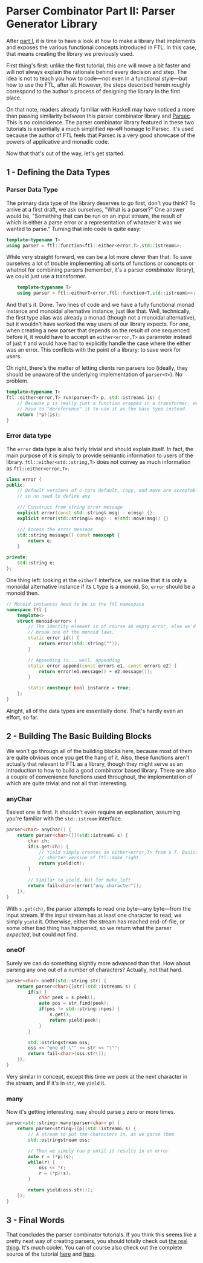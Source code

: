 Parser Combinator Part II: Parser Generator Library
===================================================

After [part I](Prasec-I.md), it is time to have a look at how to make a library that implements and exposes the various functional concepts introduced in FTL. In this case, that means creating the library we previously used.

First thing's first: unlike the first tutorial, this one will move a bit faster and will not always explain the rationale behind every decision and step. The idea is not to teach you how to code&mdash;not even in a functional style&mdash;but how to use the FTL, after all. However, the steps described herein roughly correspond to the author's process of designing the library in the first place.

On that note, readers already familiar with Haskell may have noticed a more than passing similarity between this parser combinator library and [Parsec](http://www.haskell.org/haskellwiki/Parsec). This is no coincidence. The parser combinator library featured in these two tutorials is essentially a much simplified ~~rip-off~~ homage to Parsec. It's used because the author of FTL feels that Parsec is a very good showcase of the powers of applicative and monadic code.

Now that that's out of the way, let's get started.

1 - Defining the Data Types
---------------------------
### Parser Data Type
The primary data type of the library deserves to go first, don't you think? To arrive at a first draft, we ask ourselves, "What is a parser?" One answer would be, "Something that can be run on an input stream, the result of which is either a parse error or a representation of whatever it was we wanted to parse." Turning that into code is quite easy:
```cpp
template<typename T>
using parser = ftl::function<ftl::either<error,T>,std::istream&>;
```
While very straight forward, we can be a lot more clever than that. To save ourselves a lot of trouble implementing all sorts of functions or concepts or whatnot for combining parsers (remember, it's a parser _combinator_ library), we could just use a transformer.
```cpp
    template<typename T>
    using parser = ftl::eitherT<error,ftl::function<T,std::istream&>>;
```
And that's it. Done. Two lines of code and we have a fully functional monad instance and monoidal alternative instance, just like that. Well, technically, the first type alias was already a monad (though not a monoidal alternative), but it wouldn't have worked the way users of our library expects. For one, when creating a new parser that depends on the result of one sequenced before it, it would have to accept an `either<error,T>` as parameter instead of just `T` and would have had to explicitly handle the case where the either was an error. This conflicts with the point of a library: to save work for users.

Oh right, there's the matter of letting clients run parsers too (ideally, they should be unaware of the underlying implementation of `parser<T>`). No problem.
```cpp
template<typename T>
ftl::either<error,T> run(parser<T> p, std::istream& is) {
    // Because p is really just a function wrapped in a transformer, we only
    // have to "dereference" it to use it as the base type instead.
    return (*p)(is);
}
```

### Error data type
The `error` data type is also fairly trivial and should explain itself. In fact, the main purpose of it is simply to provide semantic information to users of the library. `ftl::either<std::string,T>` does not convey as much information as `ftl::either<error,T>`.
```cpp
class error {
public:
    // Default versions of c-tors default, copy, and move are acceptable,
    // so no need to define any

    /// Construct from string error message
    explicit error(const std::string& msg) : e(msg) {}
    explicit error(std::string&& msg) : e(std::move(msg)) {}

    /// Access the error message
    std::string message() const noexcept {
        return e;
    }

private:
    std::string e;
};
```
One thing left: looking at the `eitherT` interface, we realise that it is only a monoidal alternative instance if its `L` type is a monoid. So, `error` should be a monoid then. 

```cpp
// Monoid instances need to be in the ftl namespace
namespace ftl {
    template<>
    struct monoid<error> {
        // The identity element is of course an empty error, else we'd
        // break one of the monoid laws.
        static error id() {
            return error(std::string(""));
        }

        // Appending is... well, appending
        static error append(const error& e1, const error& e2) {
            return error(e1.message() + e2.message());
        }

        static constexpr bool instance = true;
    };
}

```
Alright, all of the data types are essentially done. That's hardly even an effort, so far.

2 - Building The Basic Building Blocks
--------------------------------------
We won't go through all of the building blocks here, because most of them are quite obvious once you get the hang of it. Also, these functions aren't actually that relevant to FTL as a library, though they might serve as an introduction to how to build a good combinator based library. There are also a couple of convenience functions used throughout, the implementation of which are quite trivial and not all that interesting.

### anyChar
Easiest one is first. It shouldn't even require an explanation, assuming you're familiar with the `std::istream` interface.
```cpp
parser<char> anyChar() {
    return parser<char>([](std::istream& s) {
        char ch;
        if(s.get(ch)) {
            // Yield simply creates an either<error,T> from a T. Basically, a
            // shorter version of ftl::make_right.
            return yield(ch);
        }

        // Similar to yield, but for make_left
        return fail<char>(error("any character"));
    });
}
```
With `s.get(ch)`, the parser attempts to read one byte&mdash;any byte&mdash;from the input stream. If the input stream has at least one character to read, we simply `yield` it. Otherwise, either the stream has reached end-of-file, or some other bad thing has happened, so we return what the parser _expected_, but could not find.

### oneOf
Surely we can do something slightly more advanced than that. How about parsing any one out of a number of characters? Actually, not that hard.
```cpp
parser<char> oneOf(std::string str) {
    return parser<char>{[str](std::istream& s) {
        if(s) {
            char peek = s.peek();
            auto pos = str.find(peek);
            if(pos != std::string::npos) {
                s.get();
                return yield(peek);
            }
        }

        std::ostringstream oss;
        oss << "one of \"" << str << "\"";
        return fail<char>(oss.str());
    }};
}
```
Very similar in concept, except this time we peek at the next character in the stream, and if it's in `str`, we `yield` it.

### many
Now it's getting interesting. `many` should parse `p` zero or more times.
```cpp
parser<std::string> many(parser<char> p) {
    return parser<string>([p](std::istream& s) {
        // A stream to put the characters in, as we parse them
        std::ostringstream oss;

        // Then we simply run p until it results in an error
        auto r = (*p)(s);
        while(r) {
            oss << *r;
            r = (*p)(s);
        }

        return yield(oss.str());
    });
}
```

3 - Final Words
---------------
That concludes the parser combinator tutorials. If you think this seems like a pretty neat way of creating parsers, you should totally check out [the real thing](http://www.haskell.org/haskellwiki/Parsec). It's much cooler. You can of course also check out the complete source of the tutorial [here](../examples/parser_combinator/parser_combinator.h) and [here](../examples/parser_combinator/parser_combinator.cpp).

